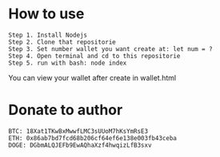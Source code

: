 # How to use
    Step 1. Install Nodejs
    Step 2. Clone that repositorie
    Step 3. Set number wallet you want create at: let num = ?
    Step 4. Open terminal and cd to this repositorie
    Step 5. run with bash: node index
You can view your wallet after create in wallet.html

# Donate to author
    BTC: 18Xat1TKwBxMwwfLMC3sUUoM7hKsYmRsE3
    ETH: 0x86ab7bd7fcd68b206cf64ef6e138e003fb43ceba
    DOGE: DGbmALQJEFb9EwAQhaXzf4hwqizLfB3sxv